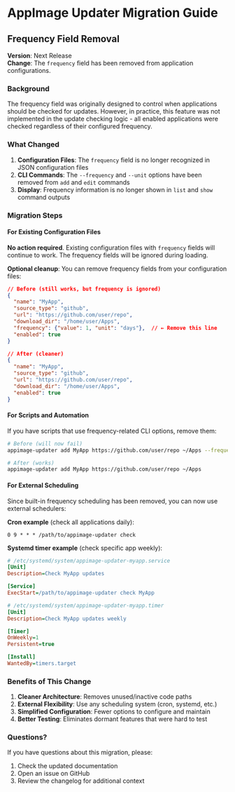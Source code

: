 # AppImage Updater Migration Guide

## Frequency Field Removal

**Version**: Next Release\
**Change**: The `frequency` field has been removed from application configurations.

### Background

The frequency field was originally designed to control when applications should be checked for updates. However, in practice, this feature was not implemented in the update checking logic - all enabled applications were checked regardless of their configured frequency.

### What Changed

1. **Configuration Files**: The `frequency` field is no longer recognized in JSON configuration files
1. **CLI Commands**: The `--frequency` and `--unit` options have been removed from `add` and `edit` commands
1. **Display**: Frequency information is no longer shown in `list` and `show` command outputs

### Migration Steps

#### For Existing Configuration Files

**No action required**. Existing configuration files with `frequency` fields will continue to work. The frequency fields will be ignored during loading.

**Optional cleanup**: You can remove frequency fields from your configuration files:

```json
// Before (still works, but frequency is ignored)
{
  "name": "MyApp",
  "source_type": "github",
  "url": "https://github.com/user/repo",
  "download_dir": "/home/user/Apps",
  "frequency": {"value": 1, "unit": "days"},  // ← Remove this line
  "enabled": true
}

// After (cleaner)
{
  "name": "MyApp",
  "source_type": "github",
  "url": "https://github.com/user/repo",
  "download_dir": "/home/user/Apps",
  "enabled": true
}
```

#### For Scripts and Automation

If you have scripts that use frequency-related CLI options, remove them:

```bash
# Before (will now fail)
appimage-updater add MyApp https://github.com/user/repo ~/Apps --frequency 2 --unit weeks

# After (works)
appimage-updater add MyApp https://github.com/user/repo ~/Apps
```

#### For External Scheduling

Since built-in frequency scheduling has been removed, you can now use external schedulers:

**Cron example** (check all applications daily):

```cron
0 9 * * * /path/to/appimage-updater check
```

**Systemd timer example** (check specific app weekly):

```ini
# /etc/systemd/system/appimage-updater-myapp.service
[Unit]
Description=Check MyApp updates

[Service]
ExecStart=/path/to/appimage-updater check MyApp

# /etc/systemd/system/appimage-updater-myapp.timer
[Unit]
Description=Check MyApp updates weekly

[Timer]
OnWeekly=1
Persistent=true

[Install]
WantedBy=timers.target
```

### Benefits of This Change

1. **Cleaner Architecture**: Removes unused/inactive code paths
1. **External Flexibility**: Use any scheduling system (cron, systemd, etc.)
1. **Simplified Configuration**: Fewer options to configure and maintain
1. **Better Testing**: Eliminates dormant features that were hard to test

### Questions?

If you have questions about this migration, please:

1. Check the updated documentation
1. Open an issue on GitHub
1. Review the changelog for additional context

